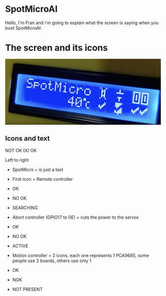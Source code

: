 # SpotMicroAI

Hello, I'm Fran and i'm going to explain what the screen is saying when you boot SpotMicroAI.


# The screen and its icons

![spotmicro_i2c_lcd_screen_16x2](spotmicro_i2c_lcd_screen_16x2.jpg)

## Icons and text

 NOT OK (X)
 OK


Left to right

* SpotMicro = is just a text

* First icon = Remote controller
 * OK
 * NO OK
 * SEARCHING

* Abort controller (GPIO17 to 0E) = cuts the power to the servos
 * OK
 * NO OK
 * ACTIVE

* Motion controller = 2 icons, each one represents 1 PCA9685, some people use 2 boards, others use only 1
 * OK
 * NOK
 * NOT PRESENT

